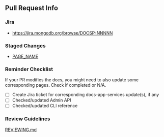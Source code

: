 ## Pull Request Info

### Jira

- https://jira.mongodb.org/browse/DOCSP-NNNNN

### Staged Changes

- [PAGE_NAME](https://docs-mongodbcom-staging.corp.mongodb.com/realm/docsworker-xlarge/BRANCH_NAME/)

### Reminder Checklist

If your PR modifies the docs, you might need to also update some corresponding
pages. Check if completed or N/A.

- [ ] Create Jira ticket for corresponding docs-app-services update(s), if any
- [ ] Checked/updated Admin API
- [ ] Checked/updated CLI reference

### Review Guidelines

[REVIEWING.md](https://github.com/mongodb/docs-realm/blob/master/REVIEWING.md)
